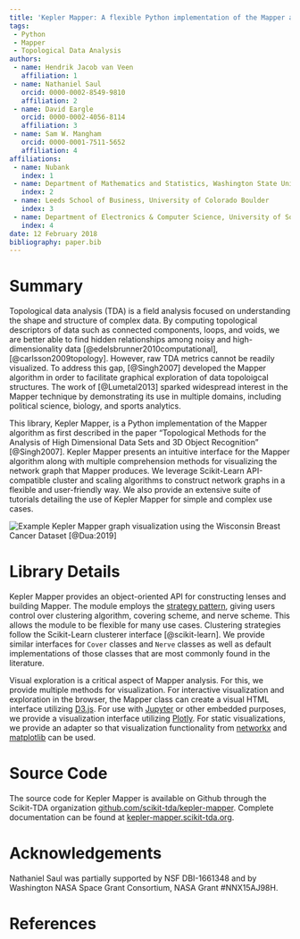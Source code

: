 ```yaml
---
title: 'Kepler Mapper: A flexible Python implementation of the Mapper algorithm.'
tags:
 - Python
 - Mapper
 - Topological Data Analysis
authors:
 - name: Hendrik Jacob van Veen
   affiliation: 1
 - name: Nathaniel Saul
   orcid: 0000-0002-8549-9810
   affiliation: 2
 - name: David Eargle
   orcid: 0000-0002-4056-8114
   affiliation: 3
 - name: Sam W. Mangham
   orcid: 0000-0001-7511-5652
   affiliation: 4
affiliations:
 - name: Nubank
   index: 1
 - name: Department of Mathematics and Statistics, Washington State University Vancouver
   index: 2
 - name: Leeds School of Business, University of Colorado Boulder
   index: 3
 - name: Department of Electronics & Computer Science, University of Southampton, Southampton, SO17 1BJ, UK
   index: 4
date: 12 February 2018
bibliography: paper.bib
---
```


# Summary

Topological data analysis (TDA) is a field analysis focused on understanding the shape and structure of complex data. By computing topological descriptors of data such as connected components, loops, and voids, we are better able to find hidden relationships among noisy and high-dimensionality data [@edelsbrunner2010computational], [@carlsson2009topology]. However, raw TDA metrics cannot be readily visualized. To address this gap, [@Singh2007] developed the Mapper algorithm in order to facilitate graphical exploration of data topoloigcal structures. The work of [@Lumetal2013] sparked widespread interest in the Mapper technique by demonstrating its use in multiple domains, including political science, biology, and sports analytics.

This library, Kepler Mapper, is a Python implementation of the Mapper algorithm as first described in the paper “Topological Methods for the Analysis of High Dimensional Data Sets and 3D Object Recognition” [@Singh2007]. Kepler Mapper presents an intuitive interface for the Mapper algorithm along with multiple comprehension methods for visualizing the network graph that Mapper produces.
We leverage Scikit-Learn API-compatible cluster and scaling algorithms to construct network graphs in a flexible and user-friendly way.
We also provide an extensive suite of tutorials detailing the use of Kepler Mapper for simple and complex use cases.

![Example Kepler Mapper graph visualization using the Wisconsin Breast Cancer Dataset [@Dua:2019]](http://i.imgur.com/ewjRodK.png)


# Library Details

Kepler Mapper provides an object-oriented API for constructing lenses and building Mapper. The module employs the [strategy pattern](https://en.wikipedia.org/wiki/Strategy_pattern), giving users control over clustering algorithm, covering scheme, and nerve scheme. This allows the module to be flexible for many use cases. Clustering strategies follow the Scikit-Learn clusterer interface [@scikit-learn]. We provide similar interfaces for `Cover` classes and `Nerve` classes as well as default implementations of those classes that are most commonly found in the literature.

Visual exploration is a critical aspect of Mapper analysis. For this, we provide multiple methods for visualization. For interactive visualization and exploration in the browser, the Mapper class can create a visual HTML interface utilizing [D3.js](https://d3js.org/). For use with [Jupyter](https://jupyter.org/) or other embedded purposes, we provide a visualization interface utilizing [Plotly](https://plot.ly/). For static visualizations, we provide an adapter so that visualization functionality from [networkx](https://networkx.github.io/) and [matplotlib](https://matplotlib.org/) can be used.


# Source Code

The source code for Kepler Mapper is available on Github through the Scikit-TDA organization [github.com/scikit-tda/kepler-mapper](https://github.com/scikit-tda/kepler-mapper). Complete documentation can be found at [kepler-mapper.scikit-tda.org](https://kepler-mapper.scikit-tda.org). 

# Acknowledgements

Nathaniel Saul was partially supported by NSF DBI-1661348 and by Washington NASA Space Grant Consortium, NASA Grant #NNX15AJ98H.

# References
